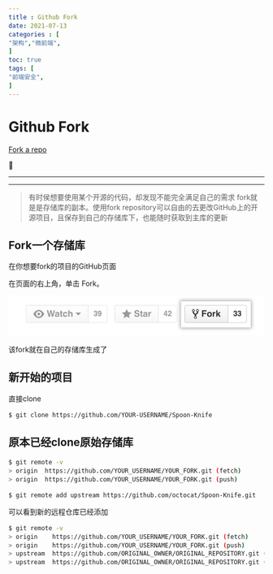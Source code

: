 ```yaml
---
title : Github Fork
date: 2021-07-13
categories : [                              
"架构","微前端",
]
toc: true
tags: [
"前端安全",
]
---
```



<!--more-->

# Github Fork

[Fork a repo](https://docs.github.com/en/get-started/quickstart/fork-a-repo)

📖

---

---

> 有时侯想要使用某个开源的代码，却发现不能完全满足自己的需求
fork就是是存储库的副本。使用fork repository可以自由的去更改GitHub上的开源项目，且保存到自己的存储库下，也能随时获取到主库的更新

## Fork一个存储库

在你想要fork的项目的GitHub页面

在页面的右上角，单击 Fork。

![Github%20Fork%2040a066569c71410791397d8e1b1a48d4/Untitled.png](Github%20Fork%2040a066569c71410791397d8e1b1a48d4/Untitled.png)

该fork就在自己的存储库生成了

## 新开始的项目

直接clone

```bash
$ git clone https://github.com/YOUR-USERNAME/Spoon-Knife
```

## 原本已经clone原始存储库

```bash
$ git remote -v
> origin  https://github.com/YOUR_USERNAME/YOUR_FORK.git (fetch)
> origin  https://github.com/YOUR_USERNAME/YOUR_FORK.git (push)
```

```bash
$ git remote add upstream https://github.com/octocat/Spoon-Knife.git
```

可以看到新的远程仓库已经添加

```bash
$ git remote -v
> origin    https://github.com/YOUR_USERNAME/YOUR_FORK.git (fetch)
> origin    https://github.com/YOUR_USERNAME/YOUR_FORK.git (push)
> upstream  https://github.com/ORIGINAL_OWNER/ORIGINAL_REPOSITORY.git (fetch)
> upstream  https://github.com/ORIGINAL_OWNER/ORIGINAL_REPOSITORY.git (push)
```
